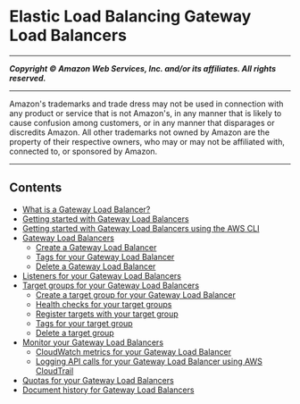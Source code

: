 # Elastic Load Balancing Gateway Load Balancers

-----
*****Copyright &copy; Amazon Web Services, Inc. and/or its affiliates. All rights reserved.*****

-----
Amazon's trademarks and trade dress may not be used in
connection with any product or service that is not Amazon's,
in any manner that is likely to cause confusion among customers,
or in any manner that disparages or discredits Amazon. All other
trademarks not owned by Amazon are the property of their respective
owners, who may or may not be affiliated with, connected to, or
sponsored by Amazon.

-----
## Contents
+ [What is a Gateway Load Balancer?](introduction.md)
+ [Getting started with Gateway Load Balancers](getting-started.md)
+ [Getting started with Gateway Load Balancers using the AWS CLI](getting-started-cli.md)
+ [Gateway Load Balancers](gateway-load-balancers.md)
   + [Create a Gateway Load Balancer](create-load-balancer.md)
   + [Tags for your Gateway Load Balancer](tag-load-balancer.md)
   + [Delete a Gateway Load Balancer](delete-load-balancer.md)
+ [Listeners for your Gateway Load Balancers](gateway-listeners.md)
+ [Target groups for your Gateway Load Balancers](target-groups.md)
   + [Create a target group for your Gateway Load Balancer](create-target-group.md)
   + [Health checks for your target groups](health-checks.md)
   + [Register targets with your target group](target-group-register-targets.md)
   + [Tags for your target group](target-group-tags.md)
   + [Delete a target group](delete-target-group.md)
+ [Monitor your Gateway Load Balancers](monitoring.md)
   + [CloudWatch metrics for your Gateway Load Balancer](cloudwatch-metrics.md)
   + [Logging API calls for your Gateway Load Balancer using AWS CloudTrail](cloudtrail-logs.md)
+ [Quotas for your Gateway Load Balancers](quotas-limits.md)
+ [Document history for Gateway Load Balancers](doc-history.md)